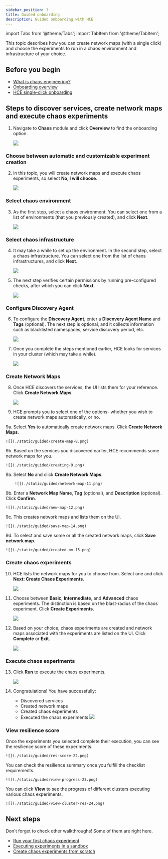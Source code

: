 ```yaml
---
sidebar_position: 3
title: Guided onboarding
description: Guided onboarding with HCE
---
```


import Tabs from '@theme/Tabs';
import TabItem from '@theme/TabItem';

This topic describes how you can create network maps (with a single click) and choose the experiments to run in a chaos environment and infrastructure of your choice.

## Before you begin

* [What is chaos engineering?](/docs/chaos-engineering/get-started/overview)
* [Onboarding overview](/docs/chaos-engineering/get-started/onboarding/hce-onboarding.md)
* [HCE single-click onboarding](/docs/chaos-engineering/get-started/onboarding/single-click-onboarding.md)

## Steps to discover services, create network maps and execute chaos experiments

1. Navigate to **Chaos** module and click **Overview** to find the onboarding option.

    ![](./static/guided/select-cluster-0.png)

### Choose between automatic and customizable experiment creation

2. In this topic, you will create network maps and execute chaos experiments, so select **No, I will choose**.

    ![](./static/guided/select-1.png)

### Select chaos environment

3. As the first step, select a chaos environment. You can select one from a list of environments (that you previously created), and click **Next**.

    ![](./static/guided/select-env-2.png)

### Select chaos infrastructure
4. It may take a while to set up the environment. In the second step, select a chaos infrastructure. You can select one from the list of chaos infrastructures, and click **Next**.

    ![](./static/guided/select-infra-3.png)

5. The next step verifies certain permissions by running pre-configured checks, after which you can click **Next**.

    ![](./static/guided/run-checks-4.png)

### Configure Discovery Agent

6. To configure the **Discovery Agent**, enter a **Discovery Agent Name** and **Tags** (optional). The next step is optional, and it collects information such as blacklisted namespaces, service discovery period, etc.

    ![](./static/guided/create-agent-5.png)

7. Once you complete the steps mentioned earlier, HCE looks for services in your cluster (which may take a while).

    ![](./static/guided/discover-services-6.png)

### Create Network Maps

8. Once HCE discovers the services, the UI lists them for your reference. Click **Create Network Maps**.

    ![](./static/guided/discovery-complete-7.png)

9. HCE prompts you to select one of the options- whether you wish to create network maps automatically, or no.

<Tabs>
  <TabItem value="Automatic">

9a. Select **Yes** to automatically create network maps. Click **Create Network Maps**.

    ![](./static/guided/create-map-8.png)

9b. Based on the services you discovered earlier, HCE recommends some network maps for you.

    ![](./static/guided/creating-9.png)

</TabItem>

<TabItem value="Customize">

9a. Select **No** and click **Create Network Maps**.

        ![](./static/guided/network-map-11.png)

9b. Enter a **Network Map Name**, **Tag** (optional), and **Description** (optional). Click **Confirm**.

    ![](./static/guided/new-map-12.png)

9c. This creates network maps and lists them on the UI.

    ![](./static/guided/save-map-14.png)

9d. To select and save some or all the created network maps, click **Save network map**.

    ![](./static/guided/created-nm-15.png)

</TabItem>
</Tabs>

### Create chaos experiments

10. HCE lists the network maps for you to choose from. Select one and click **Next: Create Chaos Experiments**.

    ![](./static/guided/list-map-10.png)

11. Choose between **Basic**, **Intermediate**, and **Advanced** chaos experiments. The distinction is based on the blast-radius of the chaos experiment. Click **Create Experiments**.

    ![](./static/guided/choose-exp-17.png)

12. Based on your choice, chaos experiments are created and network maps associated with the experiments are listed on the UI. Click **Complete** or **Exit**.

    ![](./static/guided/done-creating-19.png)

### Execute chaos experiments

13. Click **Run** to execute the chaos experiments.

    ![](./static/guided/sample-exp-20.png)

14. Congratulations! You have successfully:

    - Discovered services
    - Created network maps
    - Created chaos experiments
    - Executed the chaos experiments
        ![](./static/guided/summary-21.png)

### View resilience score

Once the experiments you selected complete their execution, you can see the resilience score of these experiments.

    ![](./static/guided/res-score-22.png)

You can check the resilience summary once you fulfill the checklist requirements.

    ![](./static/guided/view-progress-23.png)

You can click **View** to see the progress of different clusters executing various chaos experiments.

    ![](./static/guided/view-cluster-res-24.png)

## Next steps

Don't forget to check other walkthroughs! Some of them are right here.

* [Run your first chaos experiment](/docs/chaos-engineering/get-started/tutorials/first-chaos-engineering.md)
* [Executing experiments in a sandbox](/docs/chaos-engineering/certifications/run-experiments-in-sandbox.md)
* [Create chaos experiments from scratch](/docs/chaos-engineering/get-started/tutorials/chaos-experiment-from-blank-canvas.md)
